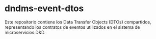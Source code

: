 # dndms-event-dtos
Este repositorio contiene los Data Transfer Objects (DTOs) compartidos, representando los contratos de eventos utilizados en el sistema de microservicios D&amp;D.
